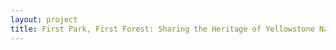 ```yaml
--- 
layout: project 
title: First Park, First Forest: Sharing the Heritage of Yellowstone National Park and Shoshone National Forest with the World
---
```



